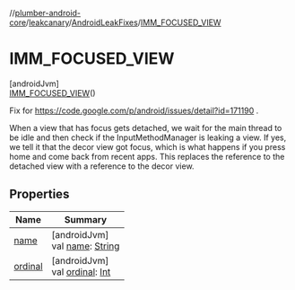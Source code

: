 //[plumber-android-core](../../../../index.md)/[leakcanary](../../index.md)/[AndroidLeakFixes](../index.md)/[IMM_FOCUSED_VIEW](index.md)

# IMM_FOCUSED_VIEW

[androidJvm]\
[IMM_FOCUSED_VIEW](index.md)()

Fix for https://code.google.com/p/android/issues/detail?id=171190 .

When a view that has focus gets detached, we wait for the main thread to be idle and then check if the InputMethodManager is leaking a view. If yes, we tell it that the decor view got focus, which is what happens if you press home and come back from recent apps. This replaces the reference to the detached view with a reference to the decor view.

## Properties

| Name | Summary |
|---|---|
| [name](../-m-e-d-i-a_-s-e-s-s-i-o-n_-l-e-g-a-c-y_-h-e-l-p-e-r/index.md#-372974862%2FProperties%2F-1073788996) | [androidJvm]<br>val [name](../-m-e-d-i-a_-s-e-s-s-i-o-n_-l-e-g-a-c-y_-h-e-l-p-e-r/index.md#-372974862%2FProperties%2F-1073788996): [String](https://kotlinlang.org/api/latest/jvm/stdlib/kotlin/-string/index.html) |
| [ordinal](../-m-e-d-i-a_-s-e-s-s-i-o-n_-l-e-g-a-c-y_-h-e-l-p-e-r/index.md#-739389684%2FProperties%2F-1073788996) | [androidJvm]<br>val [ordinal](../-m-e-d-i-a_-s-e-s-s-i-o-n_-l-e-g-a-c-y_-h-e-l-p-e-r/index.md#-739389684%2FProperties%2F-1073788996): [Int](https://kotlinlang.org/api/latest/jvm/stdlib/kotlin/-int/index.html) |
